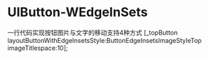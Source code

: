 # UIButton-WEdgeInSets
一行代码实现按钮图片与文字的移动支持4种方式
 [_topButton layoutButtonWithEdgeInsetsStyle:ButtonEdgeInsetsImageStyleTop imageTitlespace:10];
